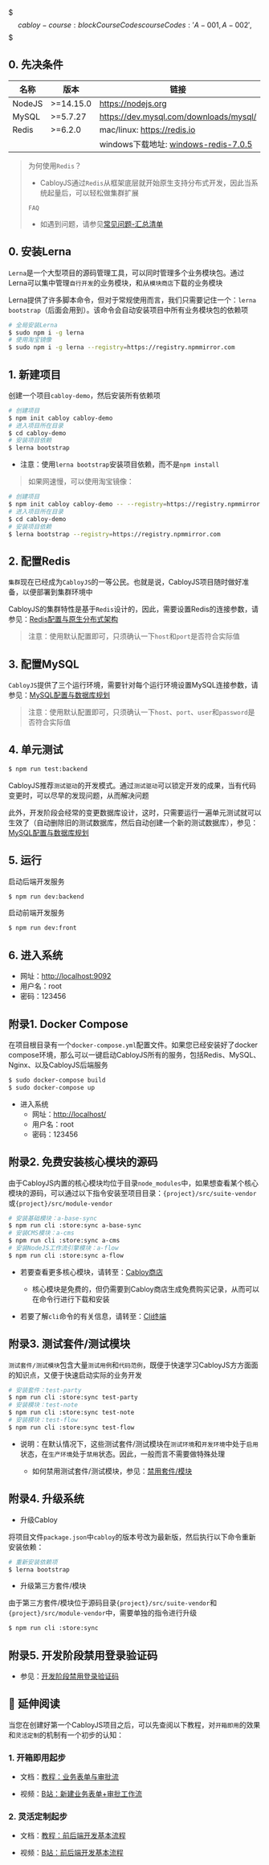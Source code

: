 $$$ cabloy-course:blockCourseCodes
{
  courseCodes: 'A-001,A-002',
}
$$$

## 0\. 先决条件

| 名称 | 版本 | 链接 |
|----|----|----|
| NodeJS | \>=14.15.0 | <https://nodejs.org> |
| MySQL | \>=5.7.27 | <https://dev.mysql.com/downloads/mysql/> |
| Redis | \>=6.2.0 | mac/linux: <https://redis.io> |
|    |    | windows下载地址: [windows-redis-7.0.5](#attachments) |

> 为何使用`Redis`？
>
> * CabloyJS通过`Redis`从框架底层就开始原生支持分布式开发，因此当系统起量后，可以轻松做集群扩展
>
> `FAQ`
>
> * 如遇到问题，请参见[常见问题-汇总清单](https://cabloy.com/zh-cn/articles/faq-index.html)

## 0\. 安装Lerna

`Lerna`是一个大型项目的源码管理工具，可以同时管理多个业务模块包。通过Lerna可以集中管理`自行开发`的业务模块，和从`模块商店`下载的业务模块

Lerna提供了许多脚本命令，但对于常规使用而言，我们只需要记住一个：`lerna bootstrap`（后面会用到）。该命令会自动安装项目中所有业务模块包的依赖项

``` bash
# 全局安装Lerna
$ sudo npm i -g lerna
# 使用淘宝镜像
$ sudo npm i -g lerna --registry=https://registry.npmmirror.com
```

## 1\. 新建项目

创建一个项目`cabloy-demo`，然后安装所有依赖项

``` bash
# 创建项目
$ npm init cabloy cabloy-demo
# 进入项目所在目录
$ cd cabloy-demo
# 安装项目依赖
$ lerna bootstrap
```

* 注意：使用`lerna bootstrap`安装项目依赖，而不是`npm install`

> 如果网速慢，可以使用淘宝镜像：

``` bash
# 创建项目
$ npm init cabloy cabloy-demo -- --registry=https://registry.npmmirror.com
# 进入项目所在目录
$ cd cabloy-demo
# 安装项目依赖
$ lerna bootstrap --registry=https://registry.npmmirror.com
```

## 2\. 配置Redis

`集群`现在已经成为`CabloyJS`的一等公民。也就是说，CabloyJS项目随时做好准备，以便部署到集群环境中

CabloyJS的集群特性是基于`Redis`设计的，因此，需要设置Redis的连接参数，请参见：[Redis配置与原生分布式架构](https://cabloy.com/zh-cn/articles/config-redis.html)

> 注意：使用默认配置即可，只须确认一下`host`和`port`是否符合实际值

## 3\. 配置MySQL

`CabloyJS`提供了三个运行环境，需要针对每个运行环境设置MySQL连接参数，请参见：[MySQL配置与数据库规划](https://cabloy.com/zh-cn/articles/config-mysql.html)

> 注意：使用默认配置即可，只须确认一下`host`、`port`、`user`和`password`是否符合实际值

## 4\. 单元测试

``` bash
$ npm run test:backend
```

CabloyJS推荐`测试驱动`的开发模式。通过`测试驱动`可以锁定开发的成果，当有代码变更时，可以尽早的发现问题，从而解决问题

此外，开发阶段会经常的变更数据库设计，这时，只需要运行一遍单元测试就可以生效了（自动删除旧的测试数据库，然后自动创建一个新的测试数据库），参见：[MySQL配置与数据库规划](https://cabloy.com/zh-cn/articles/config-mysql.html)

## 5\. 运行

启动后端开发服务

``` bash
$ npm run dev:backend
```

启动前端开发服务

``` bash
$ npm run dev:front
```

## 6\. 进入系统

* 网址：<http://localhost:9092>
* 用户名：root
* 密码：123456

## 附录1. Docker Compose

在项目根目录有一个`docker-compose.yml`配置文件。如果您已经安装好了docker compose环境，那么可以一键启动CabloyJS所有的服务，包括Redis、MySQL、Nginx、以及CabloyJS后端服务

``` bash
$ sudo docker-compose build
$ sudo docker-compose up
```

* 进入系统
  * 网址：<http://localhost/>
  * 用户名：root
  * 密码：123456

## 附录2. 免费**安装核心模块的源码**

由于CabloyJS内置的核心模块均位于目录`node_modules`中，如果想查看某个核心模块的源码，可以通过以下指令安装至项目目录：`{project}/src/suite-vendor`或`{project}/src/module-vendor`

``` bash
# 安装基础模块：a-base-sync
$ npm run cli :store:sync a-base-sync
# 安装CMS模块：a-cms
$ npm run cli :store:sync a-cms
# 安装NodeJS工作流引擎模块：a-flow
$ npm run cli :store:sync a-flow
```

* 若要查看更多核心模块，请转至：[Cabloy商店](https://store.cabloy.com)

  * 核心模块是免费的，但仍需要到Cabloy商店生成免费购买记录，从而可以在命令行进行下载和安装

* 若要了解`cli`命令的有关信息，请转至：[Cli终端](https://cabloy.com/zh-cn/articles/cli-introduce.html)

## 附录3. **测试套件/测试模块**

`测试套件/测试模块`包含大量`测试用例`和`代码范例`，既便于快速学习CabloyJS方方面面的知识点，又便于快速启动实际的业务开发

``` bash
# 安装套件：test-party
$ npm run cli :store:sync test-party
# 安装模块：test-note
$ npm run cli :store:sync test-note
# 安装模块：test-flow
$ npm run cli :store:sync test-flow
```

* 说明：在默认情况下，这些测试套件/测试模块在`测试环境`和`开发环境`中处于`启用`状态，在`生产环境`处于`禁用`状态。因此，一般而言不需要做特殊处理

  * 如何禁用测试套件/测试模块，参见：[禁用套件/模块](https://cabloy.com/zh-cn/articles/disabled-modules.html)

## 附录4. 升级系统

* 升级Cabloy

将项目文件`package.json`中`cabloy`的版本号改为最新版，然后执行以下命令重新安装依赖：

``` bash
# 重新安装依赖项
$ lerna bootstrap
```

* 升级第三方套件/模块

由于第三方套件/模块位于源码目录`{project}/src/suite-vendor`和`{project}/src/module-vendor`中，需要单独的指令进行升级

``` bash
$ npm run cli :store:sync
```

## 附录5. **开发阶段禁用登录验证码**

* 参见：[开发阶段禁用登录验证码](https://cabloy.com/zh-cn/articles/faq-captcha-disabled.html)

## 💐 延伸阅读

当您在创建好第一个CabloyJS项目之后，可以先查阅以下教程，对`开箱即用`的效果和`灵活定制`的机制有一个初步的认知：

### 1\. 开箱即用起步

* 文档：[教程：业务表单与审批流](https://cabloy.com/zh-cn/articles/tutorial-crud-flow.html)

* 视频：[B站：新建业务表单+审批工作流](https://www.bilibili.com/video/BV1yL4y1w7dc/?vd_source=8a2b870d6d5dc83f8f4b973c95613fd8)

### 2\. 灵活定制起步

* 文档：[教程：前后端开发基本流程](https://cabloy.com/zh-cn/articles/tutorial-advanced-front-backend.html)

* 视频：[B站：前后端开发基本流程](https://www.bilibili.com/video/BV1GU4y1D7AF/?vd_source=8a2b870d6d5dc83f8f4b973c95613fd8)